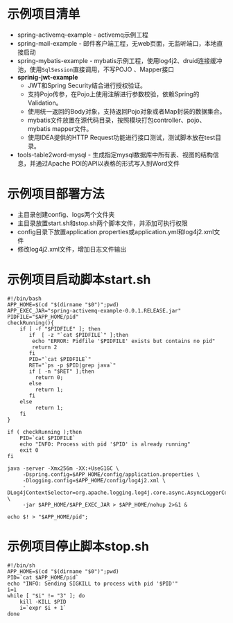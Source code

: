 # 示例项目清单
* spring-activemq-example - activemq示例工程
* spring-mail-example - 邮件客户端工程，无web页面，无监听端口，本地直接启动
* spring-mybatis-example - mybatis示例工程，使用log4j2、druid连接缓冲池，使用`SqlSession`直接调用，不写POJO 、Mapper接口
* **sprinig-jwt-example**
  - JWT和Spring Security结合进行授权验证。
  - 支持Pojo传参，在Pojo上使用注解进行参数校验，依赖Spring的Validation。
  - 使用统一返回的Body对象，支持返回Pojo对象或者Map封装的数据集合。
  - mybatis文件放置在源代码目录，按照模块打包controller、pojo、mybatis mapper文件。
  - 使用IDEA提供的HTTP Request功能进行接口测试，测试脚本放在test目录。
* tools-table2word-mysql - 生成指定mysql数据库中所有表、视图的结构信息，并通过Apache POI的API以表格的形式写入到Word文件

# 示例项目部署方法
* 主目录创建config、logs两个文件夹
* 主目录放置start.sh和stop.sh两个脚本文件，并添加可执行权限
* config目录下放置application.properties或application.yml和log4j2.xml文件
* 修改log4j2.xml文件，增加日志文件输出

# 示例项目启动脚本start.sh
```shell
#!/bin/bash
APP_HOME=$(cd "$(dirname "$0")";pwd)
APP_EXEC_JAR="spring-activemq-example-0.0.1.RELEASE.jar"
PIDFILE="$APP_HOME/pid"
checkRunning(){
    if [ -f "$PIDFILE" ]; then
       if  [ -z "`cat $PIDFILE`" ];then
        echo "ERROR: Pidfile '$PIDFILE' exists but contains no pid"
        return 2
       fi
       PID="`cat $PIDFILE`"
       RET="`ps -p $PID|grep java`"
       if [ -n "$RET" ];then
         return 0;
       else
         return 1;
       fi
    else
         return 1;
    fi
}

if ( checkRunning );then 
    PID=`cat $PIDFILE`
    echo "INFO: Process with pid '$PID' is already running"
    exit 0
fi

java -server -Xmx256m -XX:+UseG1GC \
     -Dspring.config=$APP_HOME/config/application.properties \
     -Dlogging.config=$APP_HOME/config/log4j2.xml \
     -DLog4jContextSelector=org.apache.logging.log4j.core.async.AsyncLoggerContextSelector \
     -jar $APP_HOME/$APP_EXEC_JAR > $APP_HOME/nohup 2>&1 &

echo $! > "$APP_HOME/pid";
```

# 示例项目停止脚本stop.sh
```shell
#!/bin/sh
APP_HOME=$(cd "$(dirname "$0")";pwd)
PID=`cat $APP_HOME/pid`
echo "INFO: Sending SIGKILL to process with pid '$PID'"
i=1
while [ "$i" != "3" ]; do
    kill -KILL $PID
    i=`expr $i + 1`
done
```
